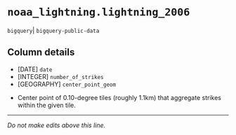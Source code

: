 # `noaa_lightning.lightning_2006`
`bigquery`| `bigquery-public-data`

## Column details
* [DATE]      `date`
* [INTEGER]   `number_of_strikes`
* [GEOGRAPHY] `center_point_geom`
 - Center point of 0.10-degree tiles (roughly 1.1km) that aggregate strikes within the given tile.

-------------------------------------------------------------------------------
*Do not make edits above this line.*
